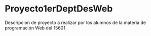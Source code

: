 # Proyecto1erDeptDesWeb
Descripcion de proyecto a realizar por los alumnos de la materia de programación Web del 15601
